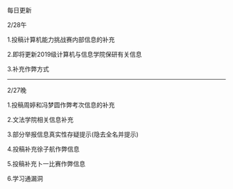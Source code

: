 每日更新

2/28午

1.投稿计算机能力挑战赛内部信息的补充

2.即将更新2019级计算机与信息学院保研有关信息

3.补充作弊方式

---

2/27晚

1.投稿周婷和冯梦圆作弊考次信息的补充

2.文法学院相关信息补充

3.部分举报信息真实性存疑提示(隐去全名并提示)

4.投稿补充徐子航作弊信息

5.投稿补充卜一比赛作弊信息

6.学习通漏洞
